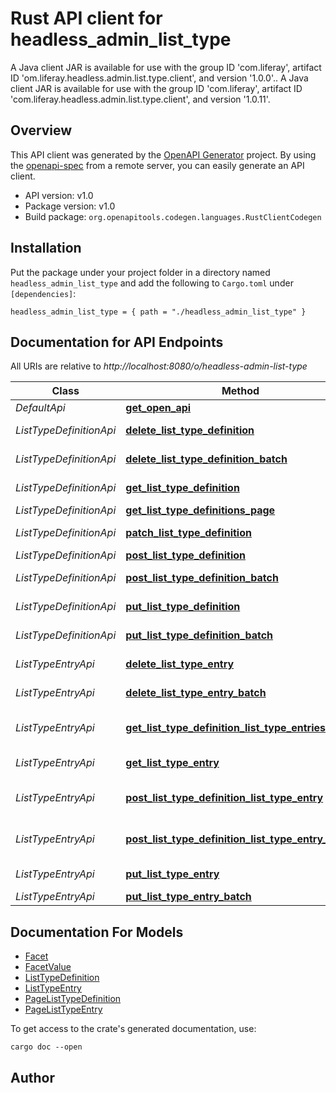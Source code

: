 # Rust API client for headless_admin_list_type

A Java client JAR is available for use with the group ID 'com.liferay', artifact ID 'om.liferay.headless.admin.list.type.client', and version '1.0.0'.. A Java client JAR is available for use with the group ID 'com.liferay', artifact ID 'com.liferay.headless.admin.list.type.client', and version '1.0.11'.


## Overview

This API client was generated by the [OpenAPI Generator](https://openapi-generator.tech) project.  By using the [openapi-spec](https://openapis.org) from a remote server, you can easily generate an API client.

- API version: v1.0
- Package version: v1.0
- Build package: `org.openapitools.codegen.languages.RustClientCodegen`

## Installation

Put the package under your project folder in a directory named `headless_admin_list_type` and add the following to `Cargo.toml` under `[dependencies]`:

```
headless_admin_list_type = { path = "./headless_admin_list_type" }
```

## Documentation for API Endpoints

All URIs are relative to *http://localhost:8080/o/headless-admin-list-type*

Class | Method | HTTP request | Description
------------ | ------------- | ------------- | -------------
*DefaultApi* | [**get_open_api**](docs/DefaultApi.md#get_open_api) | **GET** /v1.0/openapi.{type} | 
*ListTypeDefinitionApi* | [**delete_list_type_definition**](docs/ListTypeDefinitionApi.md#delete_list_type_definition) | **DELETE** /v1.0/list-type-definitions/{listTypeDefinitionId} | 
*ListTypeDefinitionApi* | [**delete_list_type_definition_batch**](docs/ListTypeDefinitionApi.md#delete_list_type_definition_batch) | **DELETE** /v1.0/list-type-definitions/batch | 
*ListTypeDefinitionApi* | [**get_list_type_definition**](docs/ListTypeDefinitionApi.md#get_list_type_definition) | **GET** /v1.0/list-type-definitions/{listTypeDefinitionId} | 
*ListTypeDefinitionApi* | [**get_list_type_definitions_page**](docs/ListTypeDefinitionApi.md#get_list_type_definitions_page) | **GET** /v1.0/list-type-definitions | 
*ListTypeDefinitionApi* | [**patch_list_type_definition**](docs/ListTypeDefinitionApi.md#patch_list_type_definition) | **PATCH** /v1.0/list-type-definitions/{listTypeDefinitionId} | 
*ListTypeDefinitionApi* | [**post_list_type_definition**](docs/ListTypeDefinitionApi.md#post_list_type_definition) | **POST** /v1.0/list-type-definitions | 
*ListTypeDefinitionApi* | [**post_list_type_definition_batch**](docs/ListTypeDefinitionApi.md#post_list_type_definition_batch) | **POST** /v1.0/list-type-definitions/batch | 
*ListTypeDefinitionApi* | [**put_list_type_definition**](docs/ListTypeDefinitionApi.md#put_list_type_definition) | **PUT** /v1.0/list-type-definitions/{listTypeDefinitionId} | 
*ListTypeDefinitionApi* | [**put_list_type_definition_batch**](docs/ListTypeDefinitionApi.md#put_list_type_definition_batch) | **PUT** /v1.0/list-type-definitions/batch | 
*ListTypeEntryApi* | [**delete_list_type_entry**](docs/ListTypeEntryApi.md#delete_list_type_entry) | **DELETE** /v1.0/list-type-entries/{listTypeEntryId} | 
*ListTypeEntryApi* | [**delete_list_type_entry_batch**](docs/ListTypeEntryApi.md#delete_list_type_entry_batch) | **DELETE** /v1.0/list-type-entries/batch | 
*ListTypeEntryApi* | [**get_list_type_definition_list_type_entries_page**](docs/ListTypeEntryApi.md#get_list_type_definition_list_type_entries_page) | **GET** /v1.0/list-type-definitions/{listTypeDefinitionId}/list-type-entries | 
*ListTypeEntryApi* | [**get_list_type_entry**](docs/ListTypeEntryApi.md#get_list_type_entry) | **GET** /v1.0/list-type-entries/{listTypeEntryId} | 
*ListTypeEntryApi* | [**post_list_type_definition_list_type_entry**](docs/ListTypeEntryApi.md#post_list_type_definition_list_type_entry) | **POST** /v1.0/list-type-definitions/{listTypeDefinitionId}/list-type-entries | 
*ListTypeEntryApi* | [**post_list_type_definition_list_type_entry_batch**](docs/ListTypeEntryApi.md#post_list_type_definition_list_type_entry_batch) | **POST** /v1.0/list-type-definitions/{listTypeDefinitionId}/list-type-entries/batch | 
*ListTypeEntryApi* | [**put_list_type_entry**](docs/ListTypeEntryApi.md#put_list_type_entry) | **PUT** /v1.0/list-type-entries/{listTypeEntryId} | 
*ListTypeEntryApi* | [**put_list_type_entry_batch**](docs/ListTypeEntryApi.md#put_list_type_entry_batch) | **PUT** /v1.0/list-type-entries/batch | 


## Documentation For Models

 - [Facet](docs/Facet.md)
 - [FacetValue](docs/FacetValue.md)
 - [ListTypeDefinition](docs/ListTypeDefinition.md)
 - [ListTypeEntry](docs/ListTypeEntry.md)
 - [PageListTypeDefinition](docs/PageListTypeDefinition.md)
 - [PageListTypeEntry](docs/PageListTypeEntry.md)


To get access to the crate's generated documentation, use:

```
cargo doc --open
```

## Author




